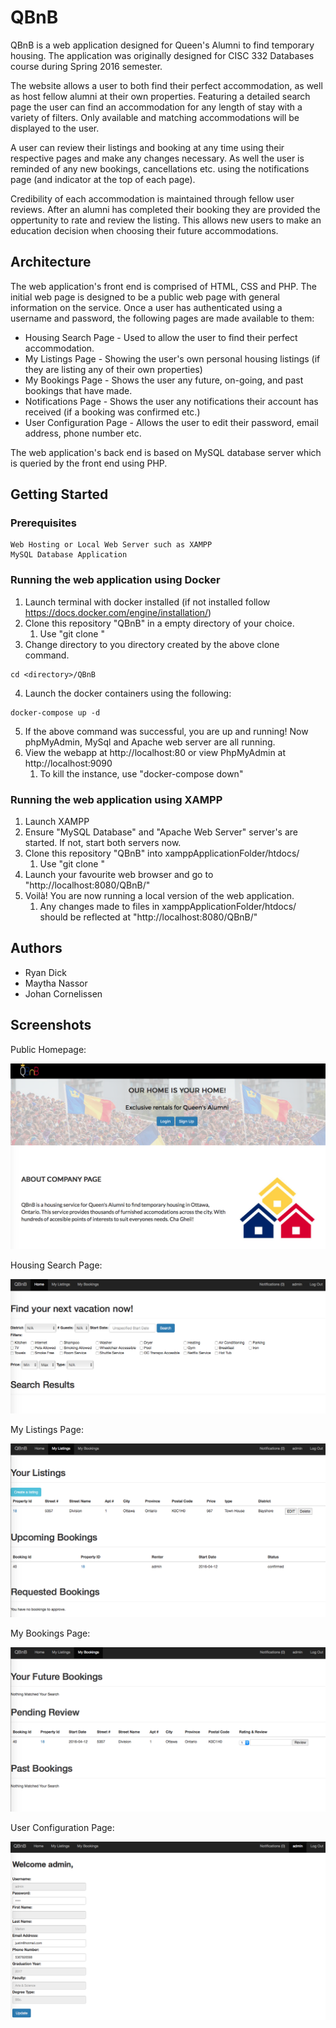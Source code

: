 # QBnB

QBnB is a web application designed for Queen's Alumni to find temporary housing.
The application was originally designed for CISC 332 Databases course during Spring 2016 semester.

The website allows a user to both find their perfect accommodation, as well as host fellow alumni at their own properties.
Featuring a detailed search page the user can find an accommodation for any length of stay with a variety of filters.
Only available and matching accommodations will be displayed to the user.

A user can review their listings and booking at any time using their respective pages and make any changes necessary.
As well the user is reminded of any new bookings, cancellations etc. using the notifications page (and indicator at the top of each page).

Credibility of each accommodation is maintained through fellow user reviews. 
After an alumni has completed their booking they are provided the oppertunity to rate and review the listing.
This allows new users to make an education decision when choosing their future accommodations.

## Architecture
The web application's front end is comprised of HTML, CSS and PHP.
The initial web page is designed to be a public web page with general information on the service.
Once a user has authenticated using a username and password, the following pages are made available to them:
* Housing Search Page - Used to allow the user to find their perfect accommodation.
* My Listings Page - Showing the user's own personal housing listings (if they are listing any of their own properties)
* My Bookings Page - Shows the user any future, on-going, and past bookings that have made.
* Notifications Page - Shows the user any notifications their account has received (if a booking was confirmed etc.)
* User Configuration Page - Allows the user to edit their password, email address, phone number etc.

The web application's back end is based on MySQL database server which is queried by the front end using PHP.

## Getting Started

### Prerequisites

```
Web Hosting or Local Web Server such as XAMPP
MySQL Database Application
```

### Running the web application using Docker
1. Launch terminal with docker installed (if not installed follow https://docs.docker.com/engine/installation/)
2. Clone this repository "QBnB" in a empty directory of your choice.
	1. Use "git clone <git clone url from github>"
3. Change directory to you directory created by the above clone command.
```
cd <directory>/QBnB
```
4. Launch the docker containers using the following:
```
docker-compose up -d
```
5. If the above command was successful, you are up and running! Now phpMyAdmin, MySql and Apache web server are all running.
6. View the webapp at http://localhost:80 or view PhpMyAdmin at http://localhost:9090
   1. To kill the instance, use "docker-compose down"

### Running the web application using XAMPP
1. Launch XAMPP
2. Ensure "MySQL Database" and "Apache Web Server" server's are started. If not, start both servers now.
3. Clone this repository "QBnB" into xamppApplicationFolder/htdocs/
	1. Use "git clone <git clone url from github>"
4. Launch your favourite web browser and go to "http://localhost:8080/QBnB/"
5. Voilà! You are now running a local version of the web application.
	1. Any changes made to files in xamppApplicationFolder/htdocs/ should be reflected at "http://localhost:8080/QBnB/"

## Authors

* Ryan Dick
* Maytha Nassor
* Johan Cornelissen

## Screenshots

Public Homepage:

![alt text](https://github.com/johan1252/QBnB/blob/master/Screenshots/Screenshot_Homepage.png?raw=true)

Housing Search Page:

![alt text](https://github.com/johan1252/QBnB/blob/master/Screenshots/Screenshot_Search.png?raw=true)

My Listings Page:

![alt text](https://github.com/johan1252/QBnB/blob/master/Screenshots/Screenshot_MyListings.png?raw=true)

My Bookings Page:

![alt text](https://github.com/johan1252/QBnB/blob/master/Screenshots/Screenshot_MyBookings.png?raw=true)

User Configuration Page:

![alt text](https://github.com/johan1252/QBnB/blob/master/Screenshots/Screenshot_User.png?raw=true)

